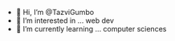 - 👋 Hi, I’m @TazviGumbo
- 👀 I’m interested in ... web dev
- 🌱 I’m currently learning ... computer sciences
